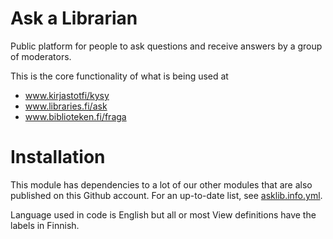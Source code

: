 # Ask a Librarian
Public platform for people to ask questions and receive answers by a group of moderators.

This is the core functionality of what is being used at
  - www.kirjastotfi/kysy
  - www.libraries.fi/ask
  - www.biblioteken.fi/fraga

# Installation
This module has dependencies to a lot of our other modules that are also published on this Github account. For an up-to-date list, see [asklib.info.yml](asklib.info.yml).

Language used in code is English but all or most View definitions have the labels in Finnish.

